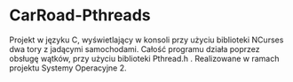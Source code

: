 # CarRoad-Pthreads
Projekt w języku C, wyświetlający w konsoli przy użyciu biblioteki NCurses dwa tory z jadącymi samochodami. Całość programu działa poprzez obsługę wątków, przy użyciu biblioteki Pthread.h . Realizowane w ramach projektu Systemy Operacyjne 2.
